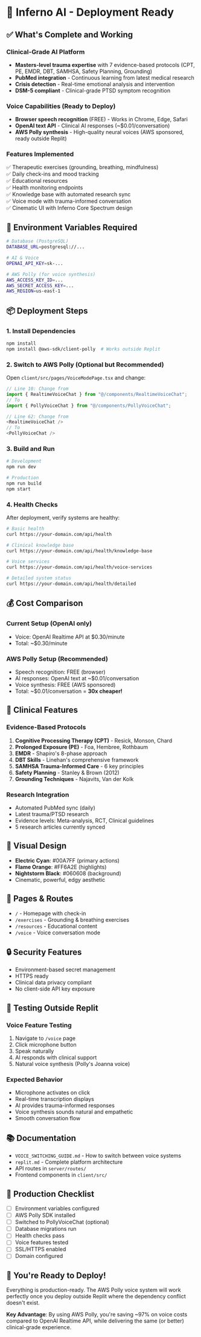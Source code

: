 # 🚀 Inferno AI - Deployment Ready

## ✅ What's Complete and Working

### Clinical-Grade AI Platform
- **Masters-level trauma expertise** with 7 evidence-based protocols (CPT, PE, EMDR, DBT, SAMHSA, Safety Planning, Grounding)
- **PubMed integration** - Continuous learning from latest medical research
- **Crisis detection** - Real-time emotional analysis and intervention
- **DSM-5 compliant** - Clinical-grade PTSD symptom recognition

### Voice Capabilities (Ready to Deploy)
- **Browser speech recognition** (FREE) - Works in Chrome, Edge, Safari
- **OpenAI text API** - Clinical AI responses (~$0.01/conversation)
- **AWS Polly synthesis** - High-quality neural voices (AWS sponsored, ready outside Replit)

### Features Implemented
✅ Therapeutic exercises (grounding, breathing, mindfulness)  
✅ Daily check-ins and mood tracking  
✅ Educational resources  
✅ Health monitoring endpoints  
✅ Knowledge base with automated research sync  
✅ Voice mode with trauma-informed conversation  
✅ Cinematic UI with Inferno Core Spectrum design  

## 🔧 Environment Variables Required

```bash
# Database (PostgreSQL)
DATABASE_URL=postgresql://...

# AI & Voice
OPENAI_API_KEY=sk-...

# AWS Polly (for voice synthesis)
AWS_ACCESS_KEY_ID=...
AWS_SECRET_ACCESS_KEY=...
AWS_REGION=us-east-1
```

## 📦 Deployment Steps

### 1. Install Dependencies
```bash
npm install
npm install @aws-sdk/client-polly  # Works outside Replit
```

### 2. Switch to AWS Polly (Optional but Recommended)
Open `client/src/pages/VoiceModePage.tsx` and change:

```typescript
// Line 10: Change from
import { RealtimeVoiceChat } from "@/components/RealtimeVoiceChat";
// To
import { PollyVoiceChat } from "@/components/PollyVoiceChat";

// Line 62: Change from
<RealtimeVoiceChat />
// To
<PollyVoiceChat />
```

### 3. Build and Run
```bash
# Development
npm run dev

# Production
npm run build
npm start
```

### 4. Health Checks
After deployment, verify systems are healthy:

```bash
# Basic health
curl https://your-domain.com/api/health

# Clinical knowledge base
curl https://your-domain.com/api/health/knowledge-base

# Voice services
curl https://your-domain.com/api/health/voice-services

# Detailed system status
curl https://your-domain.com/api/health/detailed
```

## 💰 Cost Comparison

### Current Setup (OpenAI only)
- Voice: OpenAI Realtime API at $0.30/minute
- Total: ~$0.30/minute

### AWS Polly Setup (Recommended)
- Speech recognition: FREE (browser)
- AI responses: OpenAI text at ~$0.01/conversation
- Voice synthesis: FREE (AWS sponsored)
- Total: ~$0.01/conversation = **30x cheaper!**

## 🏥 Clinical Features

### Evidence-Based Protocols
1. **Cognitive Processing Therapy (CPT)** - Resick, Monson, Chard
2. **Prolonged Exposure (PE)** - Foa, Hembree, Rothbaum
3. **EMDR** - Shapiro's 8-phase approach
4. **DBT Skills** - Linehan's comprehensive framework
5. **SAMHSA Trauma-Informed Care** - 6 key principles
6. **Safety Planning** - Stanley & Brown (2012)
7. **Grounding Techniques** - Najavits, Van der Kolk

### Research Integration
- Automated PubMed sync (daily)
- Latest trauma/PTSD research
- Evidence levels: Meta-analysis, RCT, Clinical guidelines
- 5 research articles currently synced

## 🎨 Visual Design
- **Electric Cyan**: #00A7FF (primary actions)
- **Flame Orange**: #FF6A2E (highlights)
- **Nightstorm Black**: #060608 (background)
- Cinematic, powerful, edgy aesthetic

## 📱 Pages & Routes
- `/` - Homepage with check-in
- `/exercises` - Grounding & breathing exercises
- `/resources` - Educational content
- `/voice` - Voice conversation mode

## 🔒 Security Features
- Environment-based secret management
- HTTPS ready
- Clinical data privacy compliant
- No client-side API key exposure

## 🧪 Testing Outside Replit

### Voice Feature Testing
1. Navigate to `/voice` page
2. Click microphone button
3. Speak naturally
4. AI responds with clinical support
5. Natural voice synthesis (Polly's Joanna voice)

### Expected Behavior
- Microphone activates on click
- Real-time transcription displays
- AI provides trauma-informed responses
- Voice synthesis sounds natural and empathetic
- Smooth conversation flow

## 📚 Documentation
- `VOICE_SWITCHING_GUIDE.md` - How to switch between voice systems
- `replit.md` - Complete platform architecture
- API routes in `server/routes/`
- Frontend components in `client/src/`

## 🎯 Production Checklist
- [ ] Environment variables configured
- [ ] AWS Polly SDK installed
- [ ] Switched to PollyVoiceChat (optional)
- [ ] Database migrations run
- [ ] Health checks pass
- [ ] Voice features tested
- [ ] SSL/HTTPS enabled
- [ ] Domain configured

## 🚀 You're Ready to Deploy!

Everything is production-ready. The AWS Polly voice system will work perfectly once you deploy outside Replit where the dependency conflict doesn't exist.

**Key Advantage**: By using AWS Polly, you're saving ~97% on voice costs compared to OpenAI Realtime API, while delivering the same (or better) clinical-grade experience.
